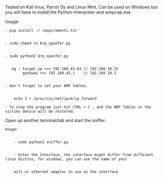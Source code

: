 Tested on Kali linux, Parrot Os and Linux Mint, Can be used on Windows but you will have to install the Python-Interpreter and winpcap.exe.

Usage:

    - pip install -r requirements.txt
    
    
    - sudo chmod +x Arp_spoofer.py
    
    
    - sudo python2 Arp_spoofer.py
    
    
       eg : target_ip >>> 192.168.43.83 // 192.168.10.32
            gateway >>> 192.168.43.1    // 192.168.10.1
            
            
    - don't forget to set your ARP tables.
    
    
        echo 1 > /proc/sys/net/ipv4/ip_forward
            
    - To stop the program just hit CTRL + C , and the ARP Tables in the victims device will be restored.
    
    
    
   
   Open up another terminal/tab and start the sniffer:
    
    Usage:
    
    
        - sudo python2 sniffer.py
        
        
        - Enter the Interface, the interface might differ from different linux distros, for windows, you can use the name of your
        
        
        wifi or ethernet adapter to use as the interface


